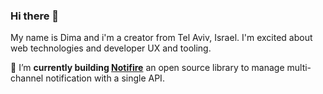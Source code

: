 ### Hi there 👋

My name is Dima and i'm a creator from Tel Aviv, Israel. I'm excited about web technologies and developer UX and tooling.

🔭 I’m **currently building [Notifire](https://github.com/notifirehq/notifire)** an open source library to manage multi-channel notification with a single API.


<!--
**scopsy/scopsy** is a ✨ _special_ ✨ repository because its `README.md` (this file) appears on your GitHub profile.

Here are some ideas to get you started:

- 🔭 I’m currently working on ...
- 🌱 I’m currently learning ...
- 👯 I’m looking to collaborate on ...
- 🤔 I’m looking for help with ...
- 💬 Ask me about ...
- 📫 How to reach me: ...
- 😄 Pronouns: ...
- ⚡ Fun fact: ...
-->
